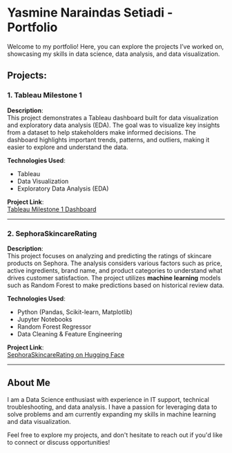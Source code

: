 # Yasmine Naraindas Setiadi - Portfolio

Welcome to my portfolio! Here, you can explore the projects I’ve worked on, showcasing my skills in data science, data analysis, and data visualization.

## Projects:

### 1. **Tableau Milestone 1**  
**Description**:  
This project demonstrates a Tableau dashboard built for data visualization and exploratory data analysis (EDA). The goal was to visualize key insights from a dataset to help stakeholders make informed decisions. The dashboard highlights important trends, patterns, and outliers, making it easier to explore and understand the data.

**Technologies Used**:  
- Tableau  
- Data Visualization  
- Exploratory Data Analysis (EDA)

**Project Link**:  
[Tableau Milestone 1 Dashboard](https://public.tableau.com/app/profile/yasmine.setiadi/viz/Milestone1_17345206744000/Dashboard1)

---

### 2. **SephoraSkincareRating**  
**Description**:  
This project focuses on analyzing and predicting the ratings of skincare products on Sephora. The analysis considers various factors such as price, active ingredients, brand name, and product categories to understand what drives customer satisfaction. The project utilizes **machine learning** models such as Random Forest to make predictions based on historical review data.

**Technologies Used**:  
- Python (Pandas, Scikit-learn, Matplotlib)  
- Jupyter Notebooks  
- Random Forest Regressor  
- Data Cleaning & Feature Engineering

**Project Link**:  
[SephoraSkincareRating on Hugging Face](https://huggingface.co/spaces/yasminenaraindas/SephoraSkincareRating)

---

## About Me  
I am a Data Science enthusiast with experience in IT support, technical troubleshooting, and data analysis. I have a passion for leveraging data to solve problems and am currently expanding my skills in machine learning and data visualization.

Feel free to explore my projects, and don't hesitate to reach out if you'd like to connect or discuss opportunities!
